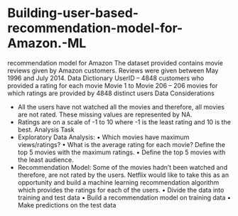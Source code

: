 # Building-user-based-recommendation-model-for-Amazon.-ML   

recommendation model for Amazon
The dataset provided contains movie reviews given by Amazon customers. Reviews were given between May 1996 and July 2014.
Data Dictionary
UserID – 4848 customers who provided a rating for each movie Movie 1 to Movie 206 – 206 movies for which ratings are provided by 4848 distinct users
Data Considerations
- All the users have not watched all the movies and therefore, all movies are not rated. These missing values are represented by NA.
- Ratings are on a scale of -1 to 10 where -1 is the least rating and 10 is the best.
Analysis Task
- Exploratory Data Analysis:
• Which movies have maximum views/ratings?
• What is the average rating for each movie? Define the top 5 movies
with the maximum ratings.
• Define the top 5 movies with the least audience.
- Recommendation Model: Some of the movies hadn’t been watched and therefore, are not rated by the users. Netflix would like to take this as an opportunity and build a machine learning recommendation algorithm which provides the ratings for each of the users.
• Divide the data into training and test data
• Build a recommendation model on training data
• Make predictions on the test data
